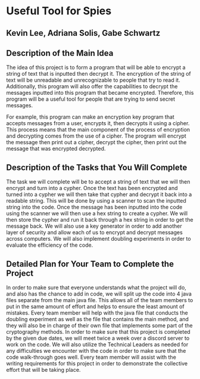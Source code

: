 # Useful Tool for Spies

## Kevin Lee, Adriana Solis, Gabe Schwartz

## Description of the Main Idea

The idea of this project is to form a program that will be able to encrypt a string of text that is inputted then decrypt it. The encryption of the string of text will be unreadable and unrecognizable to people that try to read it. Additionally, this program will also offer the capabilities to decrypt the messages inputted into this program that became encrypted. Therefore, this program will be a useful tool for people that are trying to send secret messages.

For example, this program can make an encryption key program that accepts messages from a user, encrypts it, then decrypts it using a cipher. This process means that the main component of the process of encryption and decrypting comes from the use of a cipher. The program will encrypt the message then print out a cipher, decrypt the cipher, then print out the message that was encrypted decrypted.


## Description of the Tasks that You Will Complete

The task we will complete will be to accept a string of text that we will then encrypt and turn into a cypher. Once the text has been encrypted and turned into a cypher we will then take that cypher and decrypt it back into a readable string. This will be done by using a scanner to scan the inputted string into the code. Once the message has been inputted into the code using the scanner we will then use a hex string to create a cypher. We will then store the cypher and run it back through a hex string in order to get the message back. We will also use a key generator in order to add another layer of security and allow each of us to encrypt and decrypt messages across computers. We will also implement doubling experiments in order to evaluate the efficiency of the code.

## Detailed Plan for Your Team to Complete the Project

In order to make sure that everyone understands what the project will do, and also has the chance to add in code, we will split up the code into 4 java files separate from the main java file. This allows all of the team members to put in the same amount of effort and helps to ensure the least amount of mistakes. Every team member will help with the java file that conducts the doubling experiment as well as the file that contains the main method, and they will also be in charge of their own file that implements some part of the cryptography methods. In order to make sure that this project is completed by the given due dates, we will meet twice a week over a discord server to work on the code. We will also utilize the Technical Leaders as needed for any difficulties we encounter with the code in order to make sure that the code walk-through goes well. Every team member will assist with the writing requirements for this project in order to demonstrate the collective effort that will be taking place.
